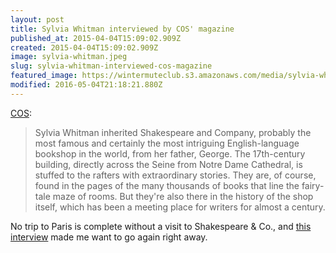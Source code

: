 ```yaml
---
layout: post
title: Sylvia Whitman interviewed by COS' magazine
published_at: 2015-04-04T15:09:02.909Z
created: 2015-04-04T15:09:02.909Z
image: sylvia-whitman.jpeg
slug: sylvia-whitman-interviewed-cos-magazine
featured_image: https://wintermuteclub.s3.amazonaws.com/media/sylvia-whitman.jpeg
modified: 2016-05-04T21:18:21.880Z
---
```

[COS](http://www.cosstores.com/dk/Magazine/SS15/Sylvia/): 

> Sylvia Whitman inherited Shakespeare and Company, probably the most famous and certainly the most intriguing English-language bookshop in the world, from her father, George. The 17th-century building, directly across the Seine from Notre Dame Cathedral, is stuffed to the rafters with extraordinary stories. They are, of course, found in the pages of the many thousands of books that line the fairy-tale maze of rooms. But they're also there in the history of the shop itself, which has been a meeting place for writers for almost a century.

No trip to Paris is complete without a visit to Shakespeare & Co., and [this interview](http://www.cosstores.com/dk/Magazine/SS15/Sylvia/) made me want to go again right away.
